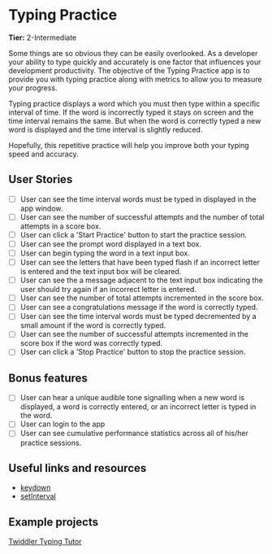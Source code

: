 # Typing Practice

**Tier:** 2-Intermediate

Some things are so obvious they can be easily overlooked. As a developer 
your ability to type quickly and accurately is one factor that influences 
your development productivity. The objective of the Typing Practice app is
to provide you with typing practice along with metrics to allow you to
measure your progress.

Typing practice displays a word which you must then type within a specific
interval of time. If the word is incorrectly typed it stays on
screen and the time interval remains the same. But when the word is correctly 
typed a new word is displayed and the time interval is slightly reduced.

Hopefully, this repetitive practice will help you improve both your typing
speed and accuracy.

## User Stories

-   [ ] User can see the time interval words must be typed in displayed in 
the app window.
-   [ ] User can see the number of successful attempts and the number of total
attempts in a score box.
-   [ ] User can click a 'Start Practice' button to start the practice session.
-   [ ] User can see the prompt word displayed in a text box.
-   [ ] User can begin typing the word in a text input box.
-   [ ] User can see the letters that have been typed flash if an incorrect
letter is entered and the text input box will be cleared.
-   [ ] User can see the a message adjacent to the text input box indicating
the user should try again if an incorrect letter is entered.
-   [ ] User can see the number of total attempts incremented in the score box.
-   [ ] User can see a congratulations message if the word is correctly typed.
-   [ ] User can see the time interval words must be typed decremented by a
small amount if the word is correctly typed.
-   [ ] User can see the number of successful attempts incremented in the score
box if the word was correctly typed.
-   [ ] User can click a 'Stop Practice' button to stop the practice session.

## Bonus features

-   [ ] User can hear a unique audible tone signalling when a new word is 
displayed, a word is correctly entered, or an incorrect letter is typed in
the word.
-   [ ] User can login to the app
-   [ ] User can see cumulative performance statistics across all of his/her
practice sessions.

## Useful links and resources

- [keydown](https://developer.mozilla.org/en-US/docs/Web/Events/keydown)
- [setInterval](https://developer.mozilla.org/en-US/docs/Web/API/WindowOrWorkerGlobalScope/setInterval)

## Example projects

[Twiddler Typing Tutor](http://twiddler.tekgear.com/tutor/twiddler.html)

